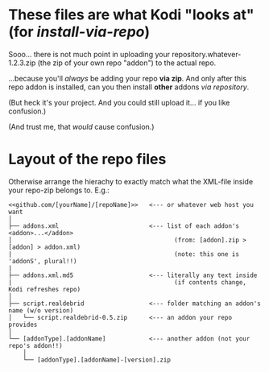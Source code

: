 # These files are what Kodi "looks at" (for *install-via-repo*)

Sooo... there is not much point in uploading your repository.whatever-1.2.3.zip (the zip of your own repo "addon") to the actual repo.

...because you'll *always* be adding your repo **via zip**.
And only after this repo addon is installed, can you then install **other** addons *via repository*.  

(But heck it's your project. And you could still upload it... if you like confusion.)

(And trust me, that *would* cause confusion.)

# Layout of the repo files
Otherwise arrange the hierachy to exactly match what the XML-file inside your repo-zip belongs to. E.g.:
```
<<github.com/[yourName]/[repoName]>>   <--- or whatever web host you want
│
├── addons.xml                         <--- list of each addon's <addon>...</addon>
│                                             (from: [addon].zip > [addon] > addon.xml)
|                                             (note: this one is 'addonS', plural!!)
|
├── addons.xml.md5                     <--- literally any text inside
|                                             (if contents change, Kodi refreshes repo)
│
├── script.realdebrid                  <--- folder matching an addon's name (w/o version)
│   └── script.realdebrid-0.5.zip      <--- an addon your repo provides 
│
└── [addonType].[addonName]            <--- another addon (not your repo's addon!!)
    │
    └── [addonType].[addonName]-[version].zip
```
